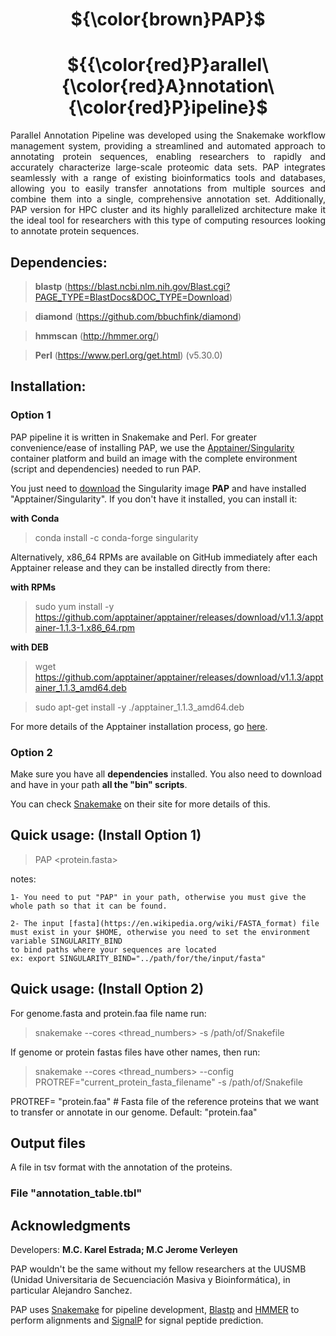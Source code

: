 
<div align="center">
  <h1>${\color{brown}PAP}$</h1>
  <h1>${{\color{red}P}arallel\ {\color{red}A}nnotation\ {\color{red}P}ipeline}$</h1>
</div>

<div align="justify">
Parallel Annotation Pipeline was developed using the Snakemake workflow management system, providing a streamlined and automated approach to annotating protein sequences, enabling researchers to rapidly and accurately characterize large-scale proteomic data sets.
PAP integrates seamlessly with a range of existing bioinformatics tools and databases, allowing you to easily transfer annotations from multiple sources and combine them into a single, comprehensive annotation set.
Additionally, PAP version for HPC cluster and its highly parallelized architecture make it the ideal tool for researchers with this type of computing resources looking to annotate protein sequences.
</div>

## Dependencies:

> **blastp** (https://blast.ncbi.nlm.nih.gov/Blast.cgi?PAGE_TYPE=BlastDocs&DOC_TYPE=Download)

> **diamond** (https://github.com/bbuchfink/diamond)

> **hmmscan** (http://hmmer.org/)

> **Perl** (https://www.perl.org/get.html) (v5.30.0)

## Installation:

### Option 1

PAP pipeline it is written in Snakemake and Perl. For greater convenience/ease of installing PAP, we use the [Apptainer/Singularity](https://apptainer.org/) container platform and build an image with the complete environment (script and dependencies) needed to run PAP.

You just need to [download](https://figshare.com/ndownloader/files/37939014) the Singularity image **PAP** and have installed "Apptainer/Singularity". If you don't have it installed, you can install it:

**with Conda** 
>  conda install -c conda-forge singularity 

Alternatively, x86_64 RPMs are available on GitHub immediately after each Apptainer release and they can be installed directly from there:

**with RPMs**
>  sudo yum install -y https://github.com/apptainer/apptainer/releases/download/v1.1.3/apptainer-1.1.3-1.x86_64.rpm

**with DEB**
>  wget https://github.com/apptainer/apptainer/releases/download/v1.1.3/apptainer_1.1.3_amd64.deb

>  sudo apt-get install -y ./apptainer_1.1.3_amd64.deb

For more details of the Apptainer installation process, go [here](https://apptainer.org/docs/admin/main/installation.html).

### Option 2

Make sure you have all **dependencies** installed.
You also need to download and have in your path **all the "bin" scripts**.

You can check [Snakemake](https://snakemake.readthedocs.io/en/stable/getting_started/installation.html) on their site for more details of this.

## Quick usage: (Install Option 1)
  > PAP <protein.fasta>

  notes:
 
    1- You need to put "PAP" in your path, otherwise you must give the whole path so that it can be found.

    2- The input [fasta](https://en.wikipedia.org/wiki/FASTA_format) file must exist in your $HOME, otherwise you need to set the environment variable SINGULARITY_BIND
    to bind paths where your sequences are located
    ex: export SINGULARITY_BIND="../path/for/the/input/fasta"

## Quick usage: (Install Option 2)

For genome.fasta and protein.faa file name run:
  > snakemake --cores <thread_numbers> -s /path/of/Snakefile

If genome or protein fastas files have other names, then run:
  > snakemake --cores <thread_numbers> --config PROTREF="current_protein_fasta_filename" -s /path/of/Snakefile

  PROTREF= "protein.faa" # Fasta file of the reference proteins that we want to transfer or annotate in our genome. Default: "protein.faa"
  
## Output files

A file in tsv format with the annotation of the proteins.

### File "annotation_table.tbl"



## Acknowledgments

Developers: **M.C. Karel Estrada; M.C Jerome Verleyen**

PAP wouldn't be the same without my fellow researchers at the UUSMB (Unidad Universitaria de Secuenciación Masiva y Bioinformática), in particular Alejandro Sanchez.

PAP uses [Snakemake](https://snakemake.readthedocs.io/en/stable/index.html) for pipeline development, [Blastp](https://blast.ncbi.nlm.nih.gov/Blast.cgi?PAGE_TYPE=BlastDocs&DOC_TYPE=Download) and [HMMER](http://hmmer.org/) to perform alignments and [SignalP](https://github.com/fteufel/signalp-6.0) for signal peptide prediction.
